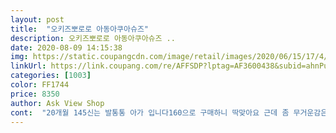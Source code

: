 ```yaml
---
layout: post 
title:  "오키즈뽀로로 아동아쿠아슈즈" 
description: 오키즈뽀로로 아동아쿠아슈즈 ..
date: 2020-08-09 14:15:38 
img: https://static.coupangcdn.com/image/retail/images/2020/06/15/17/4/5d191ae2-4b05-4d8f-abf8-bd0d86cf5cdf.jpg 
linkUrl: https://link.coupang.com/re/AFFSDP?lptag=AF3600438&subid=ahnPublicAsk&pageKey=25768890&itemId=100322177&vendorItemId=70941481590&traceid=V0-113-038d3f3b3454b43d 
categories: [1003] 
color: FF1744 
price: 8350 
author: Ask View Shop 
cont:  "20개월 145신는 발통통 아가 입니다160으로 구매하니 딱맞아요 근데 좀 무거운감은 잇네요<br/>깔창 길이는 15.<br/>5cm니까 안쪽 내측은 15cm쯤 되겠네요.<br/><br/>발목이 조여서 벗겨지지도 않고 낙낙하게 잘 맞아요.<br/><br/>발바닥 길이 14cm, 아디다스 운동화 140, 뉴발란스 샌들 150 신는 아기인데 160으로 구매했어요.<br/><br/>사이즈는 최소 한사이즈쯤 업해서 구매하시는게 좋을것 같아요.<br/><br/>애기가 넘 좋아해요 저희애기는 130신고 140은 큰 아기 인데 150주문했더니 넉넉하니  좋아요 벗겨지지는 않을꺼같아요<br/>" 
---
```

